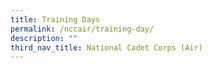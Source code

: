 ```yaml
---
title: Training Days
permalink: /nccair/training-day/
description: ""
third_nav_title: National Cadet Corps (Air)
---
```

